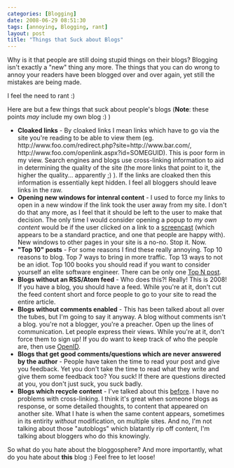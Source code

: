 ```yaml
---
categories: [Blogging]
date: 2008-06-29 08:51:30
tags: [annoying, Blogging, rant]
layout: post
title: "Things that Suck about Blogs"
---
```

Why is it that people are still doing stupid things on their blogs? Blogging isn't exactly a "new" thing any more. The things that you can do wrong to annoy your readers have been blogged over and over again, yet still the mistakes are being made.

I feel the need to rant :)

<!--more-->

Here are but a few things that suck about people's blogs (<strong>Note</strong>: these points <em>may</em> include my own blog :) )
<ul>
<li><strong>Cloaked links</strong> - By cloaked links I mean links which have to go via the site you're reading to be able to view them (eg. http://www.foo.com/redirect.php?site=http://www.bar.com/, http://www.foo.com/openlink.aspx?id=SOMEGUID). This is poor form in my view. Search engines and blogs use cross-linking information to aid in determining the quality of the site (the more links that point to it, the higher the quality... apparently ;) ). If the links are cloaked then this information is essentially kept hidden. I feel all bloggers should leave links in the raw.</li>
<li><strong>Opening new windows for intenral content</strong> - I used to force my links to open in a new window if the link took the user away from my site. I don't do that any more, as I feel that it should be left to the user to make that decision. The only time I would consider opening a popup to <em>my own content</em> would be if the user clicked on a link to a <a href="/posts/screencast-setting-up-unity-builds/" title="Screencast - Setting up Unity Builds">screencast</a> (which appears to be a standard practice, and one that people are happy with). New windows to other pages in your site is a no-no. Stop it. Now.</li>
<li><strong>"Top 10" posts</strong> - For some reasons I find these really annoying. Top 10 reasons to blog. Top 7 ways to bring in more traffic. Top 13 ways to not be an idiot. Top 100 books you should read if you want to consider yourself an elite software engineer. There can be only one <a href="http://www.codinghorror.com/blog/archives/000834.html" title="Thirteen Blog Cliches">Top N post</a>.</li>
<li><strong>Blogs without an RSS/Atom feed</strong> - Who does this?! Really! This is 2008! If you have a blog, you should have a feed. While you're at it, don't cut the feed content short and force people to go to your site to read the entire article.</li>
<li><strong>Blogs without comments enabled</strong> - This has been talked about all over the tubes, but I'm going to say it anyway. A blog without comments isn't a blog. you're not a blogger, you're a preacher. Open up the lines of communication. Let people express their views. While you're at it, don't force them to sign up! If you do want to keep track of who the people are, then use <a href="http://openid.net/" title="OpenID">OpenID</a>.</li>
<li><strong>Blogs that get good comments/questions which are never answered by the author</strong> - People have taken the time to read your post and give you feedback. Yet you don't take the time to read what they write and give them some feedback too? You suck! If there are questions directed at you, you don't just suck, you suck badly.</li>
<li><strong>Blogs which recycle content</strong> - I've talked about this <a href="/posts/content-duplication/" title="Content Duplication">before</a>. I have no problems with cross-linking. I think it's great when someone blogs as response, or some detailed thoughts, to content that appeared on another site. What I hate is when the same content appears, sometimes in its entirity <em>without</em> modification, on multiple sites. And no, I'm not talking about those "autoblogs" which blatantly rip off content, I'm talking about bloggers who do this knowingly.</li>
</ul>
So what do you hate about the bloggosphere? And more importantly, what do you hate about <strong>this</strong> blog :) Feel free to let loose!
